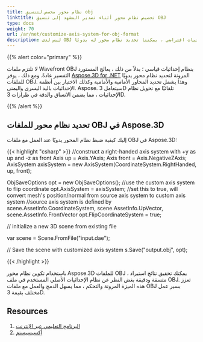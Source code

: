 ```yaml
---
title: نظام محور مخصص لتنسيق obj
linktitle: تخصيص نظام محور أثناء تصدير المشهد إلى تنسيق OBJ
type: docs
weight: 70
url: /ar/net/customize-axis-system-for-obj-format
description: ليس لدى OBJ نظام إحداثيات افتراضي ، يمكننا تحديد نظام محور له يدويًا.
---
```

{{% alert color="primary" %}} 

لا تلتزم ملفات Wavefront OBJ بنظام إحداثيات قياسي ؛ بدلاً من ذلك ، يعالج المستورد التفسير عادةً. ومع ذلك ، يوفر [Aspose.3D for .NET](https://products.aspose.com/3d/net/) المرونة لتحديد نظام محور يدويًا للملفات OBJ. وهذا يشمل تحديد المحاور الأمامية والأمامية وكذلك الاختيار بين أنظمة الإحداثيات باليد اليسرى واليمنى. Aspose. سيتعامل 3D تلقائيًا مع تحويل نظام الإحداثيات ، مما يضمن الاتساق والدقة في طرازات 3D.


{{% /alert %}} 
##  **تحديد نظام محور للملفات OBJ في Aspose.3D**

إليك كيفية ضبط نظام المحور يدويًا عند العمل مع ملفات OBJ في Aspose.3D:

{{< highlight "csharp" >}}
//construct a right-handed axis system with +y as up and -z as front
Axis up = Axis.YAxis;
Axis front = Axis.NegativeZAxis;
AxisSystem axisSystem = new AxisSystem(CoordinateSystem.RightHanded, up, front);

ObjSaveOptions opt = new ObjSaveOptions();
//use the custom axis system to flip coordinate
opt.AxisSystem = axisSystem;
//set this to true, will convert mesh's position/normal from source axis system to custom axis system
//source axis system is defined by scene.AssetInfo.CoordinateSystem, scene.AssetInfo.UpVector, scene.AssetInfo.FrontVector
opt.FlipCoordinateSystem = true;

 // initialize a new 3D scene from existing file

var scene = Scene.FromFile("input.dae");

// Save the scene with customized axis system
s.Save("output.obj", opt);

{{< /highlight >}}

باستخدام تكوين نظام محور Aspose.3D للملفات OBJ ، يمكنك تحقيق نتائج استيراد متسقة ودقيقة بغض النظر عن نظام الإحداثيات الأصلي المستخدم في ملف OBJ. تعزز هذه الميزة المرونة والتحكم ، مما يسهل الدمج والعمل مع ملفات OBJ بسير عمل مختلف بقيمة 3D.

##  **Resources**

1. [البرنامج التعليمي عبر الإنترنت](https://products.aspose.com/3d/tutorial/)
2. [أكسيسيستم](https://reference.aspose.com/3d/net/aspose.threed/axissystem/)